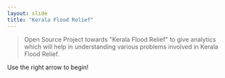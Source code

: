 ```yaml
---
layout: slide
title: "Kerala Flood Relief"
---
```


>Open Source Project towards "Kerala Flood Relief" to give analytics which will help in understanding various problems involved in Kerala Flood Relief.


Use the right arrow to begin!
